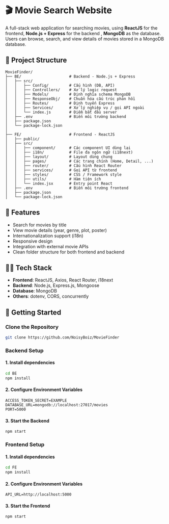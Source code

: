 # 🎬 Movie Search Website

A full-stack web application for searching movies, using **ReactJS** for the frontend, **Node.js + Express** for the backend
, **MongoDB** as the database. Users can browse, search, and view details of movies stored in a MongoDB database. 


## 📁 Project Structure

```
MovieFinder/
├── BE/                     # Backend - Node.js + Express
│   ├── src/
│   │   ├── Config/         # Cấu hình (DB, API)
│   │   ├── Controllers/    # Xử lý logic request
│   │   ├── Models/         # Định nghĩa schema MongoDB
│   │   ├── ResponseObj/    # Chuẩn hóa cấu trúc phản hồi
│   │   ├── Routes/         # Định tuyến Express
│   │   ├── Services/       # Xử lý nghiệp vụ / gọi API ngoài
│   │   └── index.js        # Điểm bắt đầu server
│   ├── .env                # Biến môi trường backend
│   ├── package.json
│   └── package-lock.json
│
├── FE/                     # Frontend - ReactJS
│   ├── public/
│   ├── src/
│   │   ├── component/      # Các component UI dùng lại
│   │   ├── i18n/           # File đa ngôn ngữ (i18next)
│   │   ├── layout/         # Layout dùng chung
│   │   ├── pages/          # Các trang chính (Home, Detail, ...)
│   │   ├── router/         # Cấu hình React Router
│   │   ├── services/       # Gọi API từ frontend
│   │   ├── styles/         # CSS / Framework style
│   │   ├── utils/          # Hàm tiện ích
│   │   └── index.jsx       # Entry point React
│   ├── .env                # Biến môi trường frontend
│   ├── package.json
│   └── package-lock.json
```


## 🚀 Features

- Search for movies by title
- View movie details (year, genre, plot, poster)
- Internationalization support (i18n)
- Responsive design
- Integration with external movie APIs
- Clean folder structure for both frontend and backend


## 🧑‍💻 Tech Stack

- **Frontend**: ReactJS, Axios, React Router, i18next
- **Backend**: Node.js, Express.js, Mongoose
- **Database**: MongoDB
- **Others**: dotenv, CORS, concurrently


## 🧪 Getting Started

### Clone the Repository

```bash
git clone https://github.com/NoisyBoiz/MovieFinder
```

### Backend Setup
#### 1. Install dependencies
```bash
cd BE
npm install
```

#### 2. Configure Environment Variables
```
ACCESS_TOKEN_SECRET=EXAMPLE
DATABASE_URL=mongodb://localhost:27017/movies
PORT=5000
```

#### 3. Start the Backend
```bash
npm start
```

### Frontend Setup
#### 1. Install dependencies
```bash
cd FE
npm install
```

#### 2. Configure Environment Variables
```
API_URL=http://localhost:5000
```

#### 3. Start the Frontend
```bash
npm start
```

